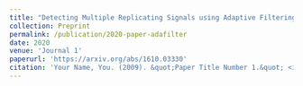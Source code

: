 ```yaml
---
title: "Detecting Multiple Replicating Signals using Adaptive Filtering Procedures"
collection: Preprint
permalink: /publication/2020-paper-adafilter
date: 2020
venue: 'Journal 1'
paperurl: 'https://arxiv.org/abs/1610.03330'
citation: 'Your Name, You. (2009). &quot;Paper Title Number 1.&quot; <i>Journal 1</i>. 1(1).'
---
```

